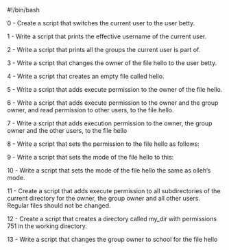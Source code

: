  #!/bin/bash

0 - Create a script that switches the current user to the user betty.

1 - Write a script that prints the effective username of the current user.

2 - Write a script that prints all the groups the current user is part of.

3 - Write a script that changes the owner of the file hello to the user betty.

4 - Write a script that creates an empty file called hello.

5 - Write a script that adds execute permission to the owner of the file hello.

6 - Write a script that adds execute permission to the owner and the group owner, and read permission to other users, to the file hello.

7 - Write a script that adds execution permission to the owner, the group owner and the other users, to the file hello

8 - Write a script that sets the permission to the file hello as follows:

9 - Write a script that sets the mode of the file hello to this:

10 - Write a script that sets the mode of the file hello the same as olleh’s mode.

11 - Create a script that adds execute permission to all subdirectories of the current directory for the owner, the group owner and all other users. Regular files should not be changed.

12 - Create a script that creates a directory called my_dir with permissions 751 in the working directory.

13 - Write a script that changes the group owner to school for the file hello


